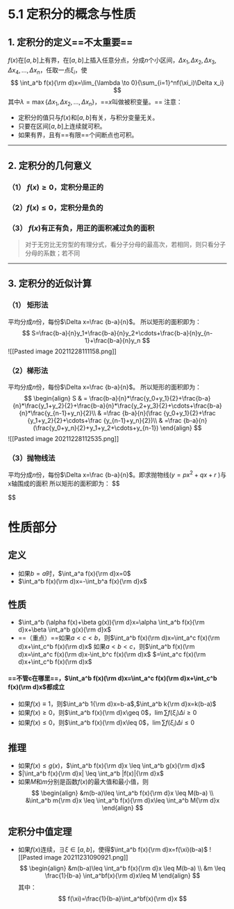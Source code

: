 # 5.1 定积分的概念与性质
## 1. 定积分的定义==不太重要==
$f(x)$在$[a,b]$上有界，在$[a,b]$上插入任意分点，分成$n$个小区间，$\Delta x_1,\Delta x_2,\Delta x_3,\Delta x_4,\ldots,\Delta x_n$，任取一点$\xi_i$，使
$$
\int_a^b f(x){\rm d}x=\lim_{\lambda \to 0}{\sum_{i=1}^nf(\xi_i)\Delta x_i}
$$
其中$\lambda =\max \lbrace \Delta x_1,\Delta x_2,\ldots,\Delta x_n \rbrace$，==$x$叫做被积变量。==
注意：
- 定积分的值只与$f(x)$和$[a,b]$有关，与积分变量无关。
- 只要在区间$[a,b]$上连续就可积。
- 如果有界，且有==有限==个间断点也可积。
---
## 2. 定积分的几何意义
### （1） $f(x)\geq 0$，定积分是正的
### （2）$f(x) \leq 0$，定积分是负的
### （3） $f(x)$有正有负，用正的面积减过负的面积

>对于无穷比无穷型的有理分式，看分子分母的最高次，若相同，则只看分子分母的系数；若不同

---
## 3. 定积分的近似计算
### （1） 矩形法
平均分成$n$份，每份$\Delta x=\frac {b-a}{n}$。
所以矩形的面积即为：
$$
S=\frac{b-a}{n}y_1+\frac{b-a}{n}y_2+\cdots+\frac{b-a}{n}y_{n-1}+\frac{b-a}{n}y_n
$$
![[Pasted image 20211228111158.png]]
### （2）梯形法
平均分成$n$份，每份$\Delta x=\frac {b-a}{n}$。
所以矩形的面积即为：
$$
\begin{align}
S & = \frac{b-a}{n}*\frac{y_0+y_1}{2}+\frac{b-a}{n}*\frac{y_1+y_2}{2}+\frac{b-a}{n}*\frac{y_2+y_3}{2}+\cdots+\frac{b-a}{n}*\frac{y_{n-1}+y_n}{2}\\
  & =\frac {b-a}{n}(\frac {y_0+y_1}{2}+\frac {y_1+y_2}{2}+\cdots+\frac {y_{n-1}+y_n}{2})\\
  & =\frac {b-a}{n}(\frac{y_0+y_n}{2}+y_1+y_2+\cdots+y_{n-1})
\end{align}
$$
![[Pasted image 20211228112535.png]]
### （3）抛物线法
平均分成$n$份，每份$\Delta x=\frac {b-a}{n}$。即求抛物线($y=px^2+qx+r$ )与x轴围成的面积
所以矩形的面积即为：
$$

$$
# 性质部分
## 定义
- 如果$b=a$时，$\int_a^a f(x){\rm d}x=0$
- $\int_a^b f(x)(\rm d)x=-\int_b^a f(x){\rm d}x$
## 性质
- $\int_a^b (\alpha f(x)+\beta g(x)){\rm d}x=\alpha \int_a^b f(x){\rm d}x+\beta \int_a^b g(x){\rm d}x$
- ==（重点）==如果$a<c<b$，则$\int_a^b f(x)(\rm d)x=\int_a^c f(x)(\rm d)x+\int_c^b f(x)(\rm d)x$
                 如果$a<b<c$，则$\int_a^b f(x)(\rm d)x=\int_a^c f(x)(\rm d)x-\int_b^c f(x)(\rm d)x$
                                                                $=\int_a^c f(x)(\rm d)x+\int_c^b f(x)(\rm d)x$
####      ==不管c在哪里==，$\int_a^b f(x)(\rm d)x=\int_a^c f(x)(\rm d)x+\int_c^b f(x)(\rm d)x$都成立

- 如果$f(x)\equiv 1$，则$\int_a^b 1{\rm d}x=b-a$,$\int_a^b k{\rm d}x=k(b-a)$
- 如果$f(x)\geq 0$，则$\int_a^b f(x){\rm d}x\geq 0$，$\lim {}\sum f(\xi_i)\Delta i \geq 0$
- 如果$f(x)\leq 0$，则$\int_a^b f(x){\rm d}x\leq 0$，$\lim {}\sum f(\xi_i)\Delta i \leq 0$
##  推理
- 如果$f(x)\leq g(x)$，$\int_a^b f(x){\rm d}x \leq \int_a^b g(x){\rm d}x$
- $|\int_a^b f(x){\rm d}x| \leq \int_a^b |f(x)|{\rm d}x$
- 如果$M$和$m$分别是函数$f(x)$的最大值和最小值，则
$$
\begin{align}
&m(b-a)\leq \int_a^b f(x){\rm d}x \leq M(b-a) \\
&\int_a^b m{\rm d}x \leq \int_a^b f(x){\rm d}x\leq \int_a^b M{\rm d}x 
\end{align}
$$
## 定积分中值定理
- 如果$f(x)$连续，$\exists \xi \in [a,b]$，使得$\int_a^b f(x){\rm d}x=f(\xi)(b-a)$
![[Pasted image 20211231090921.png]]
$$
\begin{align}
&m(b-a)\leq \int_a^b f(x){\rm d}x \leq M(b-a) \\
&m \leq \frac{1}{b-a} \int_a^bf(x){\rm d}x\leq M
\end{align}
$$
其中：
$$
f(\xi)=\frac{1}{b-a}\int_a^bf(x){\rm d}x
$$
